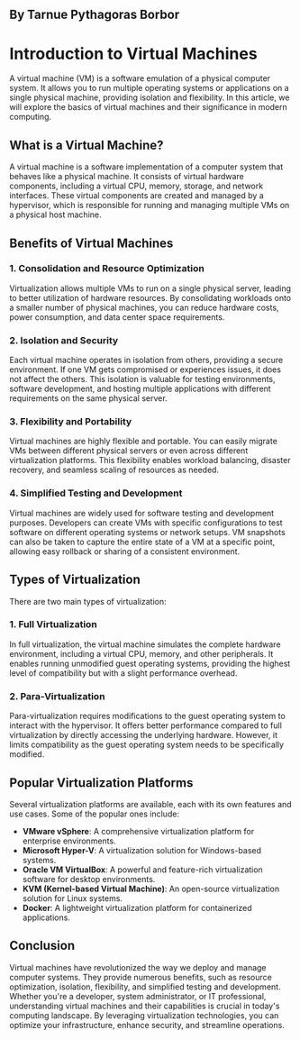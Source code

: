 ## By Tarnue Pythagoras Borbor
# Introduction to Virtual Machines

A virtual machine (VM) is a software emulation of a physical computer system. It allows you to run multiple operating systems or applications on a single physical machine, providing isolation and flexibility. In this article, we will explore the basics of virtual machines and their significance in modern computing.

## What is a Virtual Machine?

A virtual machine is a software implementation of a computer system that behaves like a physical machine. It consists of virtual hardware components, including a virtual CPU, memory, storage, and network interfaces. These virtual components are created and managed by a hypervisor, which is responsible for running and managing multiple VMs on a physical host machine.

## Benefits of Virtual Machines

### 1. Consolidation and Resource Optimization

Virtualization allows multiple VMs to run on a single physical server, leading to better utilization of hardware resources. By consolidating workloads onto a smaller number of physical machines, you can reduce hardware costs, power consumption, and data center space requirements.

### 2. Isolation and Security

Each virtual machine operates in isolation from others, providing a secure environment. If one VM gets compromised or experiences issues, it does not affect the others. This isolation is valuable for testing environments, software development, and hosting multiple applications with different requirements on the same physical server.

### 3. Flexibility and Portability

Virtual machines are highly flexible and portable. You can easily migrate VMs between different physical servers or even across different virtualization platforms. This flexibility enables workload balancing, disaster recovery, and seamless scaling of resources as needed.

### 4. Simplified Testing and Development

Virtual machines are widely used for software testing and development purposes. Developers can create VMs with specific configurations to test software on different operating systems or network setups. VM snapshots can also be taken to capture the entire state of a VM at a specific point, allowing easy rollback or sharing of a consistent environment.

## Types of Virtualization

There are two main types of virtualization:

### 1. Full Virtualization

In full virtualization, the virtual machine simulates the complete hardware environment, including a virtual CPU, memory, and other peripherals. It enables running unmodified guest operating systems, providing the highest level of compatibility but with a slight performance overhead.

### 2. Para-Virtualization

Para-virtualization requires modifications to the guest operating system to interact with the hypervisor. It offers better performance compared to full virtualization by directly accessing the underlying hardware. However, it limits compatibility as the guest operating system needs to be specifically modified.

## Popular Virtualization Platforms

Several virtualization platforms are available, each with its own features and use cases. Some of the popular ones include:

- **VMware vSphere**: A comprehensive virtualization platform for enterprise environments.
- **Microsoft Hyper-V**: A virtualization solution for Windows-based systems.
- **Oracle VM VirtualBox**: A powerful and feature-rich virtualization software for desktop environments.
- **KVM (Kernel-based Virtual Machine)**: An open-source virtualization solution for Linux systems.
- **Docker**: A lightweight virtualization platform for containerized applications.

## Conclusion

Virtual machines have revolutionized the way we deploy and manage computer systems. They provide numerous benefits, such as resource optimization, isolation, flexibility, and simplified testing and development. Whether you're a developer, system administrator, or IT professional, understanding virtual machines and their capabilities is crucial in today's computing landscape. By leveraging virtualization technologies, you can optimize your infrastructure, enhance security, and streamline operations.